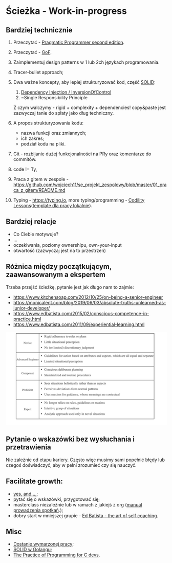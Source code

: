# Ścieżka - Work-in-progress

## Bardziej technicznie

1. Przeczytać - [Pragmatic Programmer second edition](https://www.amazon.pl/Pragmatic-Programmer-journey-mastery-Anniversary/dp/0135957052).

2. Przeczytać - [GoF](https://www.digitalocean.com/community/tutorials/gangs-of-four-gof-design-patterns).

3. Zaimplementuj design patterns w 1 lub 2ch językach programowania.

4. Tracer-bullet approach;

5. Dwa ważne koncepty, aby lepiej strukturyzować kod, część [SOLID](https://en.wikipedia.org/wiki/SOLID):

   1. [Dependency Injection / InversionOfControl](https://wiki.c2.com/?DependencyInjection)
   2. ~Single Responsibility Principle

   Z czym walczymy - rigid + complexity + dependencies! copy&paste jest zazwyczaj tanie do spłaty jako dług techniczny.

6. A propos strukturyzowania kodu:

   - nazwa funkcji oraz zmiannych;
   - ich zakres;
   - podział kodu na pliki.

7. Git - rozbijanie dużej funkcjonalności na PRy oraz komentarze do commitów.

8. code != Ty,

9. Praca z gitem w zespole - https://github.com/wojciech11/se_projekt_zespolowy/blob/master/01_praca_z_gitem/README.md

10. Typing - https://typing.io, more typing/programming - [Codility Lessons](https://app.codility.com/programmers/lessons/1-iterations/)([template dla pracy lokalnie](https://github.com/wojciech11/cracking_coding_challenges)).

## Bardziej relacje

- Co Ciebie motywuje?
- ...
- oczekiwania, poziomy ownershipu, own-your-input
- otwartość (zazwyczaj jest na to przestrzeń)

## Różnica między początkującym, zaawansowanym a ekspertem

Trzeba przejść ścieżkę, pytanie jest jak długo nam to zajmie:

- https://www.kitchensoap.com/2012/10/25/on-being-a-senior-engineer
- https://monicalent.com/blog/2019/06/03/absolute-truths-unlearned-as-junior-developer/
- https://www.edbatista.com/2015/02/conscious-competence-in-practice.html
- https://www.edbatista.com/2011/09/experiential-learning.html

![](img/novie_to_expert.jpg)

## Pytanie o wskazówki bez wysłuchania i przetrawienia

Nie zależnie od etapu kariery. Często więc musimy sami popełnić błędy lub czegoś doświadczyć, aby w pełni zrozumieć czy się nauczyć.

## Facilitate growth:

- [yes, and...,](https://en.wikipedia.org/wiki/Yes,_and...);
- pytać się o wskazówki, przygotować się;
- masterclass niezaleźnie lub w ramach z jakiejś z org ([manual prowadzenia spotkań](https://eonyc.org/wp-content/uploads/EOResources/ModeratorResources/MyEOForumModeratorGuidebook.pdf).);
- dobry start w mniejszej grupie - [Ed Batista - the art of self coaching](https://www.edbatista.com/the-art-of-self-coaching-public-course.html).

## Misc

- [Dostanie wymarzonej pracy](https://github.com/wojciech11/se_cv_linkedin_and_interviews);
- [SOLID w Golangu](https://dave.cheney.net/2016/08/20/solid-go-design);
- [The Practice of Programming for C devs](https://en.wikipedia.org/wiki/The_Practice_of_Programming).

